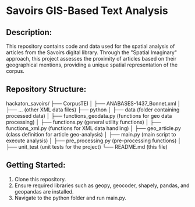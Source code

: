 # Savoirs GIS-Based Text Analysis

Description:
------------
This repository contains code and data used for the spatial analysis of articles from the Savoirs digital library. Through the "Spatial Imaginary" approach, this project assesses the proximity of articles based on their geographical mentions, providing a unique spatial representation of the corpus.

Repository Structure:
---------------------
hackaton_savoirs/
├── CorpusTEI
│   ├── ANABASES-1437_Bonnet.xml
│   ├── ... (other XML data files)
├── python
│   ├── data (folder containing processed data)
│   ├── functions_geodata.py (functions for geo data processing)
│   ├── functions.py (general utility functions)
│   ├── functions_xml.py (functions for XML data handling)
│   ├── geo_article.py (class definition for article geo-analysis)
│   ├── main.py (main script to execute analysis)
│   ├── pre_processing.py (pre-processing functions)
│   ├── unit_test (unit tests for the project)
└── README.md (this file)


Getting Started:
----------------
1. Clone this repository.
2. Ensure required libraries such as geopy, geocoder, shapely, pandas, and geopandas are installed.
3. Navigate to the python folder and run main.py.

